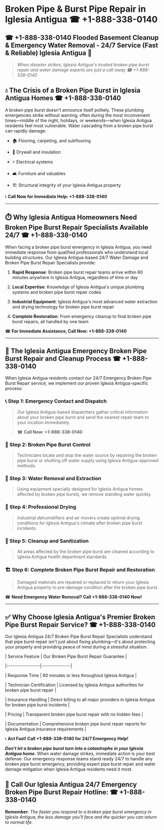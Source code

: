 # Broken Pipe & Burst Pipe Repair in Iglesia Antigua ☎ +1-888-338-0140  
## ☎ +1-888-338-0140 Flooded Basement Cleanup & Emergency Water Removal - 24/7 Service (Fast & Reliable) Iglesia Antigua 🚨  

> *When disaster strikes, Iglesia Antigua's trusted broken pipe burst repair and water damage experts are just a call away ☎ +1-888-338-0140*  

## 💧 The Crisis of a Broken Pipe Burst in Iglesia Antigua Homes ☎ +1-888-338-0140  

A broken pipe burst doesn't announce itself politely. These plumbing emergencies strike without warning, often during the most inconvenient times—middle of the night, holidays, or weekends—when Iglesia Antigua residents feel most vulnerable. Water cascading from a broken pipe burst can rapidly damage:  

* 🏠 Flooring, carpeting, and subflooring  
* 🧱 Drywall and insulation  
* ⚡ Electrical systems  
* 🛋️ Furniture and valuables  
* 🏗️ Structural integrity of your Iglesia Antigua property  

📞 **Call Now for Immediate Help: +1-888-338-0140**  

---  

## ⏱️ Why Iglesia Antigua Homeowners Need Broken Pipe Burst Repair Specialists Available 24/7 ☎ +1-888-338-0140  

When facing a broken pipe burst emergency in Iglesia Antigua, you need immediate response from qualified professionals who understand local building structures. Our Iglesia Antigua-based 24/7 Water Damage and Broken Pipe Burst Repair Specialists provide:  

1. **Rapid Response**: Broken pipe burst repair teams arrive within 60 minutes anywhere in Iglesia Antigua, regardless of time or day  
2. **Local Expertise**: Knowledge of Iglesia Antigua's unique plumbing systems and broken pipe burst repair codes  
3. **Industrial Equipment**: Iglesia Antigua's most advanced water extraction and drying technology for broken pipe burst repair  
4. **Complete Restoration**: From emergency cleanup to final broken pipe burst repairs, all handled by one team  

☎ **For Immediate Assistance, Call Now: +1-888-338-0140**  

---  

## 🔧 The Iglesia Antigua Emergency Broken Pipe Burst Repair and Cleanup Process ☎ +1-888-338-0140  

When Iglesia Antigua residents contact our 24/7 Emergency Broken Pipe Burst Repair service, we implement our proven Iglesia Antigua-specific process:  

### 📞 Step 1: Emergency Contact and Dispatch  
> Our Iglesia Antigua-based dispatchers gather critical information about your broken pipe burst and send the nearest repair team to your location immediately.  
> ☎ **Call Now: +1-888-338-0140**  

### 🚿 Step 2: Broken Pipe Burst Control  
> Technicians locate and stop the water source by repairing the broken pipe burst or shutting off water supply using Iglesia Antigua-approved methods.  

### 🌊 Step 3: Water Removal and Extraction  
> Using equipment specially designed for Iglesia Antigua homes affected by broken pipe bursts, we remove standing water quickly.  

### 💨 Step 4: Professional Drying  
> Industrial dehumidifiers and air movers create optimal drying conditions for Iglesia Antigua's climate after broken pipe burst incidents.  

### 🧼 Step 5: Cleanup and Sanitization  
> All areas affected by the broken pipe burst are cleaned according to Iglesia Antigua health department standards.  

### 🏗️ Step 6: Complete Broken Pipe Burst Repair and Restoration  
> Damaged materials are repaired or replaced to return your Iglesia Antigua property to pre-damage condition after the broken pipe burst.  

☎ **Need Emergency Water Removal? Call +1-888-338-0140 Now!**  

---  

## ✅ Why Choose Iglesia Antigua's Premier Broken Pipe Burst Repair Service? ☎ +1-888-338-0140  

Our Iglesia Antigua 24/7 Broken Pipe Burst Repair Specialists understand that pipe burst repair isn't just about fixing plumbing—it's about protecting your property and providing peace of mind during a stressful situation.  

| Service Feature | Our Broken Pipe Burst Repair Guarantee |  
|-----------------|---------------|  
| Response Time | 60 minutes or less throughout Iglesia Antigua |  
| Technician Certification | Licensed by Iglesia Antigua authorities for broken pipe burst repair |  
| Insurance Handling | Direct billing to all major providers in Iglesia Antigua for broken pipe burst incidents |  
| Pricing | Transparent broken pipe burst repair with no hidden fees |  
| Documentation | Comprehensive broken pipe burst repair reports for Iglesia Antigua insurance requirements |  

📞 **Act Fast! Call +1-888-338-0140 for 24/7 Emergency Help!**  

***Don't let a broken pipe burst turn into a catastrophe in your Iglesia Antigua home.*** When water damage strikes, immediate action is your best defense. Our emergency response teams stand ready 24/7 to handle any broken pipe burst emergency, providing expert pipe burst repair and water damage mitigation when Iglesia Antigua residents need it most.  

## 📱 Call Our Iglesia Antigua 24/7 Emergency Broken Pipe Burst Repair Hotline: ☎ +1-888-338-0140  

**Remember**: *The faster you respond to a broken pipe burst emergency in Iglesia Antigua, the less damage you'll face and the quicker you can return to normal life.*